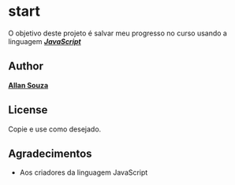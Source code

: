 # start

O objetivo deste projeto é salvar meu progresso no curso usando a linguagem [***JavaScript***](https://pt.wikipedia.org/wiki/JavaScript)

## Author

[**Allan Souza**](https://github.com/allansouzadk)

## License

Copie e use como desejado.

## Agradecimentos

* Aos criadores da linguagem JavaScript
